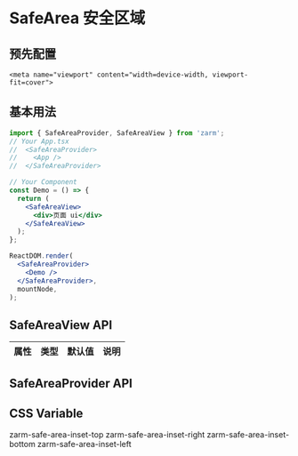 # SafeArea 安全区域

## 预先配置

`<meta name="viewport" content="width=device-width, viewport-fit=cover">`

## 基本用法

```jsx
import { SafeAreaProvider, SafeAreaView } from 'zarm';
// Your App.tsx
//  <SafeAreaProvider>
//    <App />
//  </SafeAreaProvider>

// Your Component
const Demo = () => {
  return (
    <SafeAreaView>
      <div>页面 ui</div>
    </SafeAreaView>
  );
};

ReactDOM.render(
  <SafeAreaProvider>
    <Demo />
  </SafeAreaProvider>,
  mountNode,
);
```

## SafeAreaView API

| 属性 | 类型 | 默认值 | 说明 |
| :--- | :--- | :----- | :--- |

## SafeAreaProvider API

## CSS Variable

zarm-safe-area-inset-top
zarm-safe-area-inset-right
zarm-safe-area-inset-bottom
zarm-safe-area-inset-left
